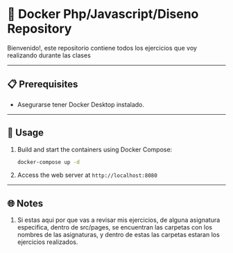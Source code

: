 # 🐳 Docker Php/Javascript/Diseno Repository

Bienvenido!, este repositorio contiene todos los ejercicios que voy realizando durante las clases 

---

## 📋 Prerequisites
- Asegurarse tener Docker Desktop instalado. 

---

## 🚀 Usage
1. Build and start the containers using Docker Compose:
   ```bash
   docker-compose up -d
   ```
2. Access the web server at `http://localhost:8080` 

---

## 🌐 Notes

1. Si estas aqui por que vas a revisar mis ejercicios, de alguna asignatura especifica, dentro de src/pages, se encuentran las carpetas con los nombres de las asignaturas, y dentro de estas las carpetas estaran los ejercicios realizados.








